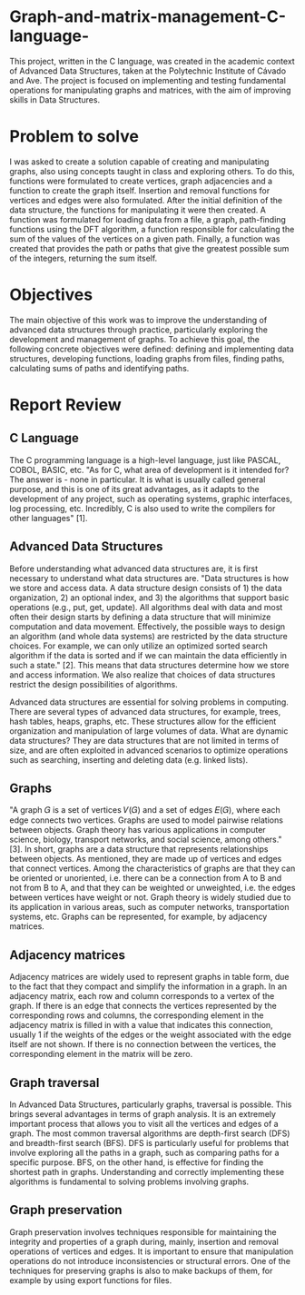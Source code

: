 # Graph-and-matrix-management-C-language-
This project, written in the C language, was created in the academic context of Advanced Data Structures, taken at the Polytechnic Institute of Cávado and Ave. The project is focused on implementing and testing fundamental operations for manipulating graphs and matrices, with the aim of improving skills in Data Structures. 

# Problem to solve
I was asked to create a solution capable of creating and manipulating graphs, also using concepts taught in class and exploring others. To do this, functions were formulated to create vertices, graph adjacencies and a function to create the graph itself. Insertion and removal functions for vertices and edges were also formulated. After the initial definition of the data structure, the functions for manipulating it were then created. A function was formulated for loading data from a file, a graph, path-finding functions using the DFT algorithm, a function responsible for calculating the sum of the values of the vertices on a given path. Finally, a function was created that provides the path or paths that give the greatest possible sum of the integers, returning the sum itself.

# Objectives
The main objective of this work was to improve the understanding of advanced data structures through practice, particularly exploring the development and management of graphs. To achieve this goal, the following concrete objectives were defined: defining and implementing data structures, developing functions, loading graphs from files, finding paths, calculating sums of paths and identifying paths.

# Report Review

## C Language

The C programming language is a high-level language, just like PASCAL, COBOL, BASIC, etc. "As for C, what area of development is it intended for? The answer is - none in particular. It is what is usually called general purpose, and this is one of its great advantages, as it adapts to the development of any project, such as operating systems, graphic interfaces, log processing, etc. Incredibly, C is also used to write the compilers for other languages" [1].

## Advanced Data Structures

Before understanding what advanced data structures are, it is first necessary to understand what data structures are. "Data structures is how we store and access data. A data structure design consists of 1) the data organization, 2) an optional index, and 3) the algorithms that support basic operations (e.g., put, get, update). All algorithms deal with data and most often their design starts by defining a data structure that will minimize computation and data movement. Effectively, the possible ways to design an algorithm (and whole data systems) are restricted by the data structure choices. For example, we can only utilize an optimized sorted search algorithm if the data is sorted and if we can maintain the data efficiently in such a state." [2]. This means that data structures determine how we store and access information. We also realize that choices of data structures restrict the design possibilities of algorithms. 

Advanced data structures are essential for solving problems in computing. There are several types of advanced data structures, for example, trees, hash tables, heaps, graphs, etc. These structures allow for the efficient organization and manipulation of large volumes of data. What are dynamic data structures? They are data structures that are not limited in terms of size, and are often exploited in advanced scenarios to optimize operations such as searching, inserting and deleting data (e.g. linked lists).

## Graphs

"A graph 𝐺 is a set of vertices 𝑉(𝐺) and a set of edges 𝐸(𝐺), where each edge connects two vertices. Graphs are used to model pairwise relations between objects. Graph theory has various applications in computer science, biology, transport networks, and social science, among others." [3]. In short, graphs are a data structure that represents relationships between objects. As mentioned, they are made up of vertices and edges that connect vertices. Among the characteristics of graphs are that they can be oriented or unoriented, i.e. there can be a connection from A to B and not from B to A, and that they can be weighted or unweighted, i.e. the edges between vertices have weight or not. Graph theory is widely studied due to its application in various areas, such as computer networks, transportation systems, etc. Graphs can be represented, for example, by adjacency matrices.

## Adjacency matrices

Adjacency matrices are widely used to represent graphs in table form, due to the fact that they compact and simplify the information in a graph. In an adjacency matrix, each row and column corresponds to a vertex of the graph. If there is an edge that connects the vertices represented by the corresponding rows and columns, the corresponding element in the adjacency matrix is filled in with a value that indicates this connection, usually 1 if the weights of the edges or the weight associated with the edge itself are not shown. If there is no connection between the vertices, the corresponding element in the matrix will be zero.

## Graph traversal

In Advanced Data Structures, particularly graphs, traversal is possible. This brings several advantages in terms of graph analysis. It is an extremely important process that allows you to visit all the vertices and edges of a graph. The most common traversal algorithms are depth-first search (DFS) and breadth-first search (BFS). DFS is particularly useful for problems that involve exploring all the paths in a graph, such as comparing paths for a specific purpose. BFS, on the other hand, is effective for finding the shortest path in graphs. Understanding and correctly implementing these algorithms is fundamental to solving problems involving graphs.

## Graph preservation

Graph preservation involves techniques responsible for maintaining the integrity and properties of a graph during, mainly, insertion and removal operations of vertices and edges. It is important to ensure that manipulation operations do not introduce inconsistencies or structural errors. One of the techniques for preserving graphs is also to make backups of them, for example by using export functions for files.
